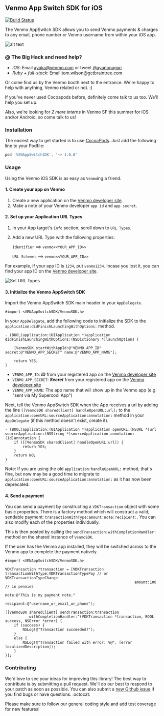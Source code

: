 ## Venmo App Switch SDK for iOS

[![Build Status](https://travis-ci.org/venmo/VENAppSwitchSDK.svg?branch=master)](https://travis-ci.org/venmo/VENAppSwitchSDK)

The Venmo AppSwitch SDK allows you to send Venmo payments & charges to any email, phone number or Venmo username from within your iOS app.

![alt text](http://i.imgur.com/tN7mYVy.gif "VENAppSwitchSDK demo")

### @ The Big Hack and need help?

* *iOS*: Email ayaka@venmo.com or tweet [@ayanonagon](http://twitter.com/ayanonagon)
* *Ruby + full-stack*: Email tom.wilson@getbraintree.com

Or come find us by the Venmo booth next to the entrance. We're happy to help with anything, Venmo related or not. :)

If you've never used Cocoapods before, definitely come talk to us too. We'll help you set up.

Also, we're looking for *2 more interns* in Venmo SF this summer for iOS and/or Android, so come talk to us!

### Installation

The easiest way to get started is to use [CocoaPods](http://cocoapods.org/). Just add the following line to your Podfile:

```ruby
pod 'VENAppSwitchSDK', '~> 1.0.0'
```

### Usage

Using the Venmo iOS SDK is as easy as `Venmo`ing a friend.

#### 1. Create your app on Venmo
1. Create a new application on the [Venmo developer site](https://venmo.com/account/settings/developers).
2. Make a note of your Venmo developer ```app id``` and ```app secret```.

#### 2. Set up your Application URL Types

1. In your App target's ```Info``` section, scroll down to ```URL Types```.
2. Add a new URL Type with the following properties:

	```Identifier``` ==> ```venmo<<YOUR_APP_ID>>```
 
	```URL Schemes``` ==> ```venmo<<YOUR_APP_ID>>```

For example, if your app ID is ```1234```, put ```venmo1234```. Incase you lost it, you can find your app ID on the [Venmo developer site](https://venmo.com/account/settings/developers).

![Set URL Types](http://i.imgur.com/8rUXlFB.png)


#### 3. Initialize the Venmo AppSwitch SDK

Import the Venmo AppSwitch SDK main header in your ```AppDelegate```.

```obj-c
#import <VENAppSwitchSDK/VenmoSDK.h>
```

In your ```AppDelegate```, add the following code to initialize the SDK to the ```application:didFinishLaunchingWithOptions:``` method.

```obj-c
- (BOOL)application:(UIApplication *)application didFinishLaunchingWithOptions:(NSDictionary *)launchOptions {
 
    [VenmoSDK startWithAppId:@"VENMO_APP_ID" secret:@"VENMO_APP_SECRET" name:@"VENMO_APP_NAME"];
    
    return YES;
}
```

* ```VENMO_APP_ID```: ***ID*** from your registered app on the [Venmo developer site](https://venmo.com/account/settings/developers)
* ```VENMO_APP_SECRET```: ***Secret*** from your registered app on the [Venmo developer site](https://venmo.com/account/settings/developers)
* ```VENMO_APP_NAME```: The app name that will show up in the Venmo app (e.g. "sent via My Supercool App")

Next, tell the Venmo AppSwitch SDK when the App receives a url by adding the line ```[[VenmoSDK sharedClient] handleOpenURL:url];``` to the ```application:openURL:sourceApplication:annotation:``` method in your ```AppDelegate``` (if this method doesn't exist, create it).

```obj-c
- (BOOL)application:(UIApplication *)application openURL:(NSURL *)url sourceApplication:(NSString *)sourceApplication annotation:(id)annotation {
    if ([[VenmoSDK sharedClient] handleOpenURL:url]) {
        return YES;
    }
    return NO;
}
```

Note: If you are using the old ```application:handleOpenURL:``` method, that's fine, but now may be a good time to migrate to ```application:openURL:sourceApplication:annotation:``` as it has now been deprecated.

#### 4. Send a payment

You can send a payment by constructing a ```VDKTransaction``` object with some basic properties. There is a factory method which will construct a valid, sendable payment: ```transactionWithType:amount:note:recipient:```. You can also modify each of the properties individually.

This is then posted by calling the ```sendTransaction:withCompletionHandler:``` method on the shared instance of ```VenmoSDK```. 

If the user has the Venmo app installed, they will be switched across to the Venmo app to complete the payment natively.

 ```objc
 #import <VENAppSwitchSDK/VenmoSDK.h>
 ```
 
```obj-c
VDKTransaction *transaction = [VDKTransaction transactionWithType:VDKTransactionTypePay // or VDKTransactionTypeCharge
                                                           amount:100 // in pennies
                                                             note:@"This is my payment note."
                                                        recipient:@"username_or_email_or_phone"];
                                                        
[[VenmoSDK sharedClient] sendTransaction:transaction
		   withCompletionHandler:^(VDKTransaction *transaction, BOOL success, NSError *error) {
    if (success) {
        NSLog(@"Transaction succeeded!");
    }
    else {
        NSLog(@"Transaction failed with error: %@", [error localizedDescription]);
    }
}];
```

### Contributing

We'd love to see your ideas for improving this library! The best way to contribute is by submitting a pull request. We'll do our best to respond to your patch as soon as possible. You can also submit a [new Github issue](https://github.com/venmo/VENAppSwitchSDK/issues/new) if you find bugs or have questions. :octocat:

Please make sure to follow our general coding style and add test coverage for new features!

